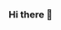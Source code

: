 ### Hi there 👋

<!--
**AlexSilveira1/AlexSilveira1** is a ✨ _special_ ✨ repository because its `README.md` (this file) appears on your GitHub profile.

Here are some ideas to get you started:

- 🔭 I’m currently working on a Discord bot that generates your riot game data
- 🌱 I’m currently learning front-end
- 👯 I’m looking to collaborate on full stack application (with no one)
- 🤔 I’m looking for help with nothing
- 💬 Ask me about untiy
- 📫 How to reach me: bubbleburnn@gmail.com
- 😄 Pronouns: He/Him
- ⚡ Fun fact: I'm legend in Hearthstone
-->
